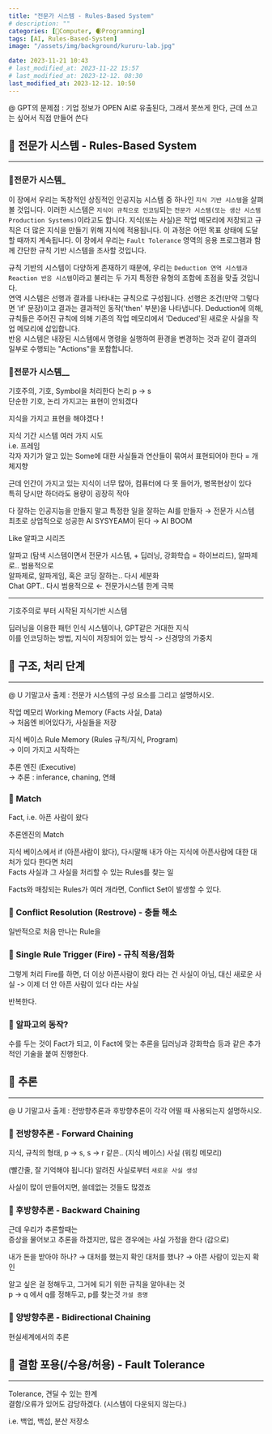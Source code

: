 ```yaml
---
title: "전문가 시스템 - Rules-Based System"
# description: ""
categories: [💫Computer, 🌒Programming]
tags: [AI, Rules-Based-System]
image: "/assets/img/background/kururu-lab.jpg"

date: 2023-11-21 10:43
# last_modified_at: 2023-11-22 15:57
# last_modified_at: 2023-12-12. 08:30
last_modified_at: 2023-12-12. 10:50
---
```


@ GPT의 문제점 : 기업 정보가 OPEN AI로 유출된다, 그래서 못쓰게 한다, 근데 쓰고는 싶어서 직접 만들어 쓴다  

## 💫 전문가 시스템 - Rules-Based System

---

### 🫧전문가 시스템_

이 장에서 우리는 독창적인 상징적인 인공지능 시스템 중 하나인 `지식 기반 시스템`을 살펴볼 것입니다. 이러한 시스템은 `지식이 규칙으로 인코딩`되는 `전문가 시스템(또는 생산 시스템 Production Systems)`이라고도 합니다. 지식(또는 사실)은 작업 메모리에 저장되고 규칙은 더 많은 지식을 만들기 위해 지식에 적용됩니다. 이 과정은 어떤 목표 상태에 도달할 때까지 계속됩니다. 이 장에서 우리는 `Fault Tolerance` 영역의 응용 프로그램과 함께 간단한 규칙 기반 시스템을 조사할 것입니다.  

규칙 기반의 시스템이 다양하게 존재하기 때문에, 우리는 `Deduction 연역 시스템과 Reaction 반응 시스템`이라고 불리는 두 가지 특정한 유형의 조합에 초점을 맞출 것입니다.  
연역 시스템은 선행과 결과를 나타내는 규칙으로 구성됩니다. 선행은 조건(만약 그렇다면 'if' 문장)이고 결과는 결과적인 동작('then' 부분)을 나타냅니다. Deduction에 의해, 규칙들은 주어진 규칙에 의해 기존의 작업 메모리에서 'Deduced'된 새로운 사실을 작업 메모리에 삽입합니다.  
반응 시스템은 내장된 시스템에서 명령을 실행하여 환경을 변경하는 것과 같이 결과의 일부로 수행되는 "Actions"을 포함합니다.  

### 🫧전문가 시스템__

기호주의, 기호, Symbol을 처리한다 논리 p → s  
단순한 기호, 논리 가지고는 표현이 안되겠다  

지식을 가지고 표현을 해야겠다 !  

지식 기간 시스템 여러 가지 시도  
i.e. 프레임  
각자 자기가 알고 있는 Some에 대한 사실들과 연산들이 묶여서 표현되어야 한다 = 개체지향  

근데 인간이 가지고 있는 지식이 너무 많아, 컴퓨터에 다 못 들어가, 병목현상이 있다  
특히 당시만 하더라도 용량이 굉장히 작아  

다 잘하는 인공지능을 만들지 말고 특정한 일을 잘하는 AI를 만들자 → 전문가 시스템  
최초로 상업적으로 성공한 AI SYSYEAM이 된다 → AI BOOM  

Like 알파고 시리즈  

알파고 (탐색 시스템이면서 전문가 시스템, + 딥러닝, 강화학습 = 하이브리드), 알파제로.. 범용적으로  
알파제로, 알파게임, 혹은 코딩 잘하는.. 다시 세분화  
Chat GPT.. 다시 범용적으로 ← 전문가시스템 한계 극복

---

기호주의로 부터 시작된 지식기반 시스템  

딥러닝을 이용한 패턴 인식 시스템이나, GPT같은 거대한 지식  
이를 인코딩하는 방법, 지식이 저장되어 있는 방식 -> 신경망의 가중치  

## 💫 구조, 처리 단계

---

@ U 기말고사 출제 : 전문가 시스템의 구성 요소를 그리고 설명하시오.  

작업 메모리 Working Memory (Facts 사실, Data)  
→ 처음엔 비어있다가, 사실들을 저장  

지식 베이스 Rule Memory (Rules 규칙/지식, Program)  
→ 이미 가지고 시작하는  

추론 엔진 (Executive)  
→ 추론 : inferance, chaning, 연쇄  

### 🫧 Match

Fact, i.e. 아픈 사람이 왔다  

추론엔진의 Match  

지식 베이스에서 if (아픈사람이 왔다), 다시말해 내가 아는 지식에 아픈사람에 대한 대처가 있다 한다면 처리  
Facts 사실과 그 사실을 처리할 수 있는 Rules를 찾는 일  

Facts와 매칭되는 Rules가 여러 개라면, Conflict Set이 발생할 수 있다.  

### 🫧 Conflict Resolution (Restrove) - 충돌 해소

일반적으로 처음 만나는 Rule을  

### 🫧 Single Rule Trigger (Fire) - 규칙 적용/점화

그렇게 처리 Fire를 하면, 더 이상 아픈사람이 왔다 라는 건 사실이 아님, 대신 새로운 사실 -> 이제 더 안 아픈 사람이 있다 라는 사실  

반복한다.  

### 🫧 알파고의 동작?

수를 두는 것이 Fact가 되고, 이 Fact에 맞는 추론을 딥러닝과 강화학습 등과 같은 추가적인 기술을 붙여 진행한다.  

## 💫 추론

---

@ U 기말고사 출제 : 전방향추론과 후방향추론이 각각 어떨 때 사용되는지 설명하시오.  

### 🫧 전방향추론 - Forward Chaining

지식, 규칙의 형태, p -> s, s -> r 같은.. (지식 베이스)
사실 (워킹 메모리)  

(빨간줄, 잘 기억해야 됩니다)
알려진 사실로부터 `새로운 사실 생성`  

사실이 많이 만들어지면, 쓸데없는 것들도 많겠죠  

### 🫧 후방향추론 - Backward Chaining

근데 우리가 추론할때는  
증상을 물어보고 추론을 하겠지만, 많은 경우에는 사실 가정을 한다 (감으로)

내가 돈을 받아야 하나? → 대처를 했는지 확인
대처를 했나? → 아픈 사람이 있는지 확인

알고 싶은 걸 정해두고, 그거에 되기 위한 규칙을 알아내는 것  
p → q 에서 q를 정해두고, p를 찾는것
`가설 증명`  

### 🫧 양방향추론 - Bidirectional Chaining

현실세계에서의 추론  

## 💫 결함 포용(/수용/허용) - Fault Tolerance

---

Tolerance, 견딜 수 있는 한계  
결함/오류가 있어도 감당하겠다. (시스템이 다운되지 않는다.)  

i.e. 백업, 백섭, 분산 저장소  
